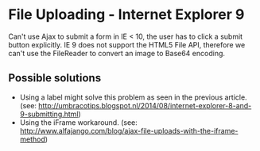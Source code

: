 # File Uploading - Internet Explorer 9

Can't use Ajax to submit a form in IE < 10, the user has to click a submit button explicitly.
IE 9 does not support the HTML5 File API, therefore we can't use the FileReader to convert an image to Base64 encoding.

## Possible solutions
- Using a label might solve this problem as seen in the previous article. (see: http://umbracotips.blogspot.nl/2014/08/internet-explorer-8-and-9-submitting.html)
- Using the iFrame workaround. (see: http://www.alfajango.com/blog/ajax-file-uploads-with-the-iframe-method)
